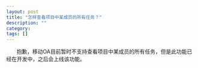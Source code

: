 ```yaml
---
layout: post
title: "怎样查看项目中某成员的所有任务？"
description: ""
category: 
tags: []
---
```

&#160; &#160; &#160; &#160;抱歉，移动OA目前暂时不支持查看项目中某成员的所有任务，但是此功能已经在开发中，之后会上线该功能。
